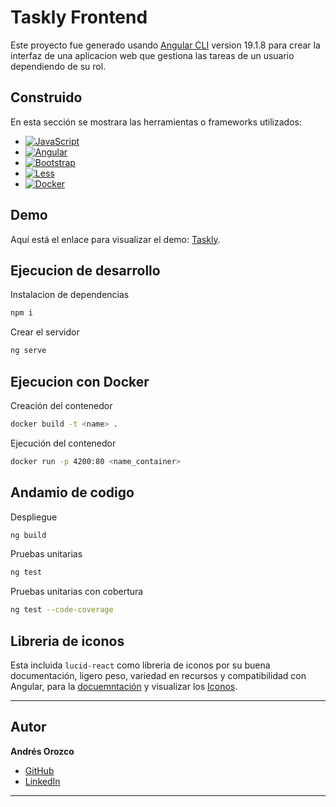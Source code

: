 # Taskly Frontend

Este proyecto fue generado usando [Angular CLI](https://github.com/angular/angular-cli) version 19.1.8 para crear la interfaz de una aplicacion web que gestiona las tareas de un usuario dependiendo de su rol.


## Construido

En esta sección se mostrara las herramientas o frameworks utilizados:

* [![JavaScript](https://img.shields.io/badge/JavaScript-F7DF1E?logo=javascript&logoColor=000)](#)
* [![Angular](https://img.shields.io/badge/Angular-%23DD0031.svg?logo=angular&logoColor=white)](#)
* [![Bootstrap](https://img.shields.io/badge/Bootstrap-7952B3?logo=bootstrap&logoColor=fff)](#)
* [![Less](https://img.shields.io/badge/Less-1D365D?logo=less&logoColor=fff)](#)
* [![Docker](https://img.shields.io/badge/Docker-2496ED?logo=docker&logoColor=fff)](#)

## Demo

Aquí está el enlace para visualizar el demo: [Taskly](https://67d8b69e98132f42d85964f5--luminous-starship-eb26e8.netlify.app/).

## Ejecucion de desarrollo

Instalacion de dependencias
```bash
npm i
```

Crear el servidor
```bash
ng serve
```

## Ejecucion con Docker

Creación del contenedor
```bash
docker build -t <name> .
```

Ejecución del contenedor
```bash
docker run -p 4200:80 <name_container>
```

## Andamio de codigo

Despliegue
```bash
ng build
```

Pruebas unitarias
```bash
ng test
```

Pruebas unitarias con cobertura
```bash
ng test --code-coverage
```

## Libreria de iconos

Esta incluida `lucid-react` como libreria de iconos por su buena documentación, ligero peso, variedad en recursos y compatibilidad con Angular, para la [docuemntación](https://lucide.dev/guide/packages/lucide-angular) y visualizar los [Iconos](https://lucide.dev/icons/).

---

## Autor

**Andrés Orozco**
- [GitHub](https://github.com/AndresOrozcoDev)
- [LinkedIn](https://www.linkedin.com/in/andresorozcodev/)

---
